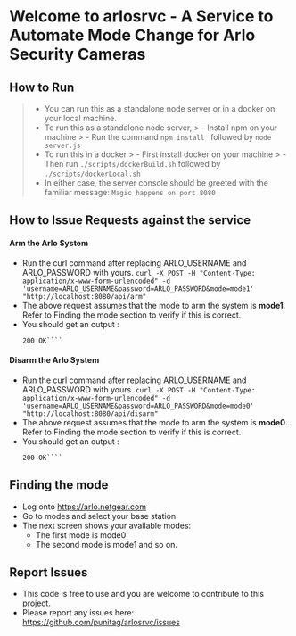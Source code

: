 Welcome to arlosrvc - **A Service to Automate Mode Change for Arlo Security Cameras**
===================

How to Run
-------------
> - You can run this as a standalone node server or in a docker on your local machine. 
> - To run this as a standalone node server, 
	>  - Install npm  on your machine
	>  - Run the command  ````npm install ```` followed by ````node server.js ````
> - To run this in a docker
	>  - First install docker on your machine
	>  - Then run ````./scripts/dockerBuild.sh```` followed by ````./scripts/dockerLocal.sh````
> - In either case, the server console should be greeted with the familiar message:
````Magic happens on port 8080````
	

How to Issue Requests against the service
---------------------------------------------------

#### <i class="icon-upload"></i> Arm the Arlo System

 - Run the curl command after replacing ARLO_USERNAME and ARLO_PASSWORD with yours. 
````curl -X POST -H "Content-Type: application/x-www-form-urlencoded" -d 'username=ARLO_USERNAME&password=ARLO_PASSWORD&mode=mode1' "http://localhost:8080/api/arm"````
 -  The above request assumes that the mode to arm the system is **mode1**. Refer to Finding the mode section to verify if this is correct.
 -  You should get an output :
	 ````Arming the Arlo system
	200 OK````

#### <i class="icon-upload"></i> Disarm the Arlo System

 - Run the curl command after replacing ARLO_USERNAME and ARLO_PASSWORD with yours. 
````curl -X POST -H "Content-Type: application/x-www-form-urlencoded" -d 'username=ARLO_USERNAME&password=ARLO_PASSWORD&mode=mode0' "http://localhost:8080/api/disarm"````
 -  The above request assumes that the mode to arm the system is **mode0**. Refer to Finding the mode section to verify if this is correct.
 -  You should get an output :
	 ````Disarming the Arlo system
	200 OK````

Finding the mode
---------------------------------------------------
 - Log onto https://arlo.netgear.com
 - Go to modes and select your base station
 - The next screen shows your available modes:
	 - The first mode is mode0
	 - The second mode is mode1 and so on.  


Report Issues
-------------------
- This code is free to use and you are welcome to contribute to this project. 
- Please report any issues here:  https://github.com/punitag/arlosrvc/issues


